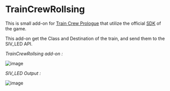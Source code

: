 # TrainCrewRollsing

This is small add-on for [Train Crew Prologue](https://store.steampowered.com/app/1618290/TRAIN_CREW_Prologue/) that utilize the official [SDK](https://acty-soft.com/traincrew/controller/) of the game.

This add-on get the Class and Destination of the train, and send them to the SIV_LED API.

*TrainCrewRollsing add-on :*

![image](https://user-images.githubusercontent.com/58639121/145889293-17eda702-9a31-4beb-b787-d1b2457538f3.png)

*SIV_LED Output :*

![image](https://user-images.githubusercontent.com/58639121/145889334-9826a266-e7e0-4fa2-8f5e-0452244002f3.png)


